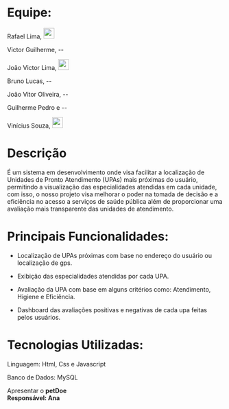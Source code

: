# Equipe:

Rafael Lima, <a href="https://www.linkedin.com/in/rlima01/">
    <img src="https://img.icons8.com/?size=512&id=13930&format=png" style="width: 25px; height: 25px;" class="media-object img-responsive img-thumbnail">
</a>


Victor Guilherme, --

João Victor Lima, <a href="https://www.linkedin.com/in/jo%C3%A3o-victor-lima-freitas/">
    <img src="https://img.icons8.com/?size=512&id=13930&format=png" style="width: 25px; height: 25px;" class="media-object img-responsive img-thumbnail">
</a>

Bruno Lucas, --

João Vitor Oliveira, --

Guilherme Pedro e --

Vinícius Souza, <a href ="https://www.linkedin.com/in/vin%C3%ADcius-souza-feitosa-9a066531a?utm_source=share&utm_campaign=share_via&utm_content=profile&utm_medium=android_app">    <img src="https://img.icons8.com/?size=512&id=13930&format=png" style="width: 25px; height: 25px;" class="media-object img-responsive img-thumbnail">
</a>


# Descrição


É um sistema em desenvolvimento onde visa facilitar a localização de Unidades de Pronto Atendimento (UPAs) mais próximas do usuário, permitindo a visualização das especialidades atendidas em cada unidade, com isso, o nosso projeto visa melhorar o poder na tomada de decisão e a eficiência no acesso a serviços de saúde pública além de proporcionar uma avaliação mais transparente das unidades de atendimento.

# Principais Funcionalidades:


- Localização de UPAs próximas com base no endereço do usuário ou localização de gps.
  
- Exibição das especialidades atendidas por cada UPA.
  
- Avaliação da UPA com base em alguns critérios como: Atendimento, Higiene e Eficiência.
  
- Dashboard das avaliações positivas e negativas de cada upa feitas pelos usuários.

# Tecnologias Utilizadas:


Linguagem: Html, Css e Javascript

Banco de Dados: MySQL

Apresentar o <strong>petDoe<strong/><br>
Responsável: Ana
